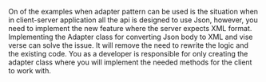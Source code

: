 On of the examples when adapter pattern can be used is the situation when in client-server application all the api is designed to use Json, however, you need to implement the new feature where the server expects XML format. Implementing the Adapter class for converting Json body to XML and vise verse can solve the issue. It will remove the need to rewrite the logic and the existing code. You as a developer is responsible for only creating the adapter class where you will implement the needed methods for the client to work with. 